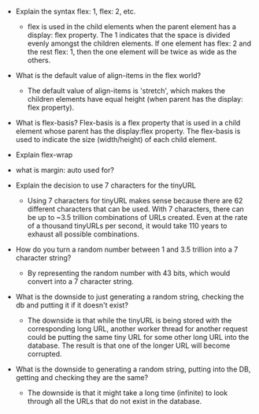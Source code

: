 - Explain the syntax flex: 1, flex: 2, etc.
  - flex is used in the child elements when the parent element has a display: flex property. The 1 indicates that the space is divided evenly amongst the children elements. If one element has flex: 2 and the rest flex: 1, then the one element will be twice as wide as the others.


- What is the default value of align-items in the flex world?
  - The default value of align-items is 'stretch', which makes the children elements have equal height (when parent has the display: flex property).


- What is flex-basis?
  Flex-basis is a flex property that is used in a child element whose parent has the display:flex property. The flex-basis is used to indicate the size (width/height) of each child element.


- Explain flex-wrap


- what is margin: auto used for?


- Explain the decision to use 7 characters for the tinyURL
  - Using 7 characters for tinyURL makes sense because there are 62 different characters that can be used. With 7 characters, there can be up to ~3.5 trillion combinations of URLs created. Even at the rate of a thousand tinyURLs per second, it would take 110 years to exhaust all possible combinations.


- How do you turn a random number between 1 and 3.5 trillion into a 7 character string?
  - By representing the random number with 43 bits, which would convert into a 7 character string.


- What is the downside to just generating a random string, checking the db and putting it if it doesn't exist?
  - The downside is that while the tinyURL is being stored with the corresponding long URL, another worker thread for another request could be putting the same tiny URL for some other long URL into the database. The result is that one of the longer URL will become corrupted.


- What is the downside to generating a random string, putting into the DB, getting and checking they are the same?
  - The downside is that it might take a long time (infinite) to look through all the URLs that do not exist in the database.
